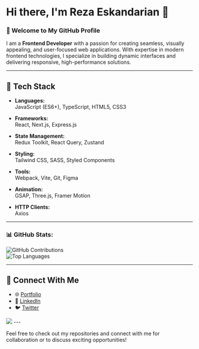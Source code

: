 # Hi there, I'm Reza Eskandarian 👋

### 🌟 Welcome to My GitHub Profile

I am a **Frontend Developer** with a passion for creating seamless, visually appealing, and user-focused web applications. With expertise in modern frontend technologies, I specialize in building dynamic interfaces and delivering responsive, high-performance solutions.


---

## 🚀 Tech Stack  

- **Languages:**  
  JavaScript (ES6+), TypeScript, HTML5, CSS3  

- **Frameworks:**  
  React, Next.js, Express.js  

- **State Management:**  
  Redux Toolkit, React Query, Zustand  

- **Styling:**  
  Tailwind CSS, SASS, Styled Components  

- **Tools:**  
  Webpack, Vite, Git, Figma  

- **Animation:**  
  GSAP, Three.js, Framer Motion  

- **HTTP Clients:**  
  Axios

---

### 📊 GitHub Stats:

![GitHub Contributions](https://github-readme-streak-stats.herokuapp.com/?user=rezaeskandarian&theme=radical)  
![Top Languages](https://github-readme-stats.vercel.app/api/top-langs/?username=rezaeskandarian&layout=compact&theme=radical)

---
## 🔗 Connect With Me
- 🌐 [Portfolio](https://your-portfolio-link.com)
- 💼 [LinkedIn](https://linkedin.com/in/your-profile)
- 🐦 [Twitter](https://twitter.com/your-profile)
<img src="app.logomakr.com/2DsqHD"/>
---

Feel free to check out my repositories and connect with me for collaboration or to discuss exciting opportunities!




